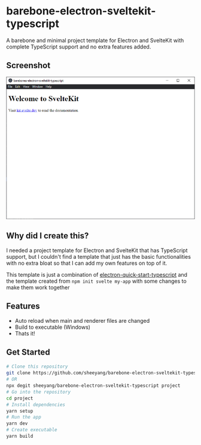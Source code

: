 # barebone-electron-sveltekit-typescript

A barebone and minimal project template for Electron and SvelteKit with complete TypeScript support and no extra features added.

## Screenshot

![Screenshot](https://github.com/sheeyang/barebone-electron-sveltekit-typescript/blob/master/screenshot.png)

## Why did I create this?

I needed a project template for Electron and SvelteKit that has TypeScript support, but I couldn't find a template that just has the basic functionalities with no extra bloat so that I can add my own features on top of it.

This template is just a combination of [electron-quick-start-typescript](https://github.com/electron/electron-quick-start-typescript) and the template created from `npm init svelte my-app` with some changes to make them work together

## Features

- Auto reload when main and renderer files are changed
- Build to executable (Windows)
- Thats it!

## Get Started

```bash
# Clone this repository
git clone https://github.com/sheeyang/barebone-electron-sveltekit-typescript project
# OR
npx degit sheeyang/barebone-electron-sveltekit-typescript project
# Go into the repository
cd project
# Install dependencies
yarn setup
# Run the app
yarn dev
# Create executable
yarn build
```
